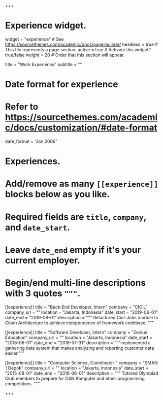+++
# Experience widget.
widget = "experience"  # See https://sourcethemes.com/academic/docs/page-builder/
headless = true  # This file represents a page section.
active = true  # Activate this widget? true/false
weight = 20  # Order that this section will appear.

title = "Work Experience"
subtitle = ""

# Date format for experience
#   Refer to https://sourcethemes.com/academic/docs/customization/#date-format
date_format = "Jan 2006"

# Experiences.
#   Add/remove as many `[[experience]]` blocks below as you like.
#   Required fields are `title`, `company`, and `date_start`.
#   Leave `date_end` empty if it's your current employer.
#   Begin/end multi-line descriptions with 3 quotes `"""`.
[[experience]]
  title = "Back-End Developer, Intern"
  company = "CICIL"
  company_url = ""
  location = "Jakarta, Indonesia"
  date_start = "2019-06-01"
  date_end = "2019-08-01"
  description = """
  Refactored Cicil Jobs module to Clean Architecture to achieve independence of framework codebase.
  """

[[experience]]
  title = "Software Developer, Intern"
  company = "Zenius Education"
  company_url = ""
  location = "Jakarta, Indonesia"
  date_start = "2018-06-01"
  date_end = "2018-07-31"
  description = """Implemented a gathering data system that makes analyzing and reporting customer data easier."""

[[experience]]
  title = "Computer Science, Coordinator "
  company = "SMAN 1 Depok"
  company_url = ""
  location = "Jakarta, Indonesia"
  date_start = "2015-08-01"
  date_end = "2016-06-01"
  description = """
  Tutored Olympiad Club members to prepare for OSN Komputer and other programming competitions.
  """

+++
